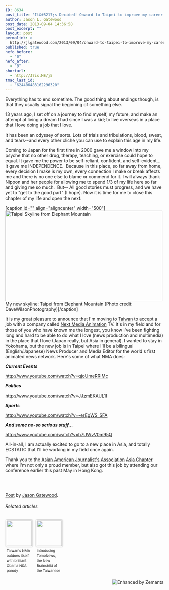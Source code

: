 ```yaml
---
ID: 8634
post_title: 'It&#8217;s Decided! Onward to Taipei to improve my career 決定！台湾へ成功した仕事生活のために'
author: Jason L. Gatewood
post_date: 2013-09-04 14:36:58
post_excerpt: ""
layout: post
permalink: >
  http://jlgatewood.com/2013/09/04/onward-to-taipei-to-improve-my-career/
published: true
hefo_before:
  - "0"
hefo_after:
  - "0"
shorturl:
  - http://J7is.ME/j5
tmac_last_id:
  - "624406483162296320"
---
```

Everything has to end sometime. The good thing about endings though, is that they usually signal the beginning of something else.

13 years ago, I set off on a journey to find myself, my future, and make an attempt at living a dream I had since I was a kid; to live overseas in a place that I love doing a job that I love.

It has been an odyssey of sorts. Lots of trials and tribulations, blood, sweat, and tears--and every other cliché you can use to explain this age in my life.

Coming to Japan for the first time in 2000 gave me a window into my psyche that no other drug, therapy, teaching, or exercise could hope to equal. It gave me the power to be self-reliant, confident, and self-evident... It gave me INDEPENDENCE.  Because in this place, so far away from home, every decision I make is my own, every connection I make or break affects me and there is no one else to blame or commend for it. I will always thank Nippon and her people for allowing me to spend 1/3 of my life here so far and giving me so much.  But-- All good stories must progress, and we have yet to "get to the good part" (I hope). Now it is time for me to close this chapter of my life and open the next.

[caption id="" align="aligncenter" width="500"]<a href="http://www.flickr.com/photos/14489732@N00/9482653996" target="_blank"><img class="zemanta-img-inserted zemanta-img-configured" title="Taipei Skyline from Elephant Mountain" src="http://jlgatewood.com/wp-content/uploads/2013/09/9482653996_f60beecbf61.jpg" alt="Taipei Skyline from Elephant Mountain" width="500" height="288" /></a> My new skyline: Taipei from Elephant Mountain (Photo credit: DaveWilsonPhotography)[/caption]

It is my great pleasure to announce that I'm moving to <a class="zem_slink" title="Taiwan" href="http://en.wikipedia.org/wiki/Taiwan" rel="wikipedia" target="_blank">Taiwan</a> to accept a job with a company called <a class="zem_slink" title="Next Media Animation" href="http://en.wikipedia.org/wiki/Next_Media_Animation" rel="wikipedia" target="_blank">Next Media Animation</a> TV. It's in my field and for those of you who have known me the longest, you know I've been fighting long and hard to be able to do what I love (news production and multimedia) in the place that I love (Japan really, but Asia in general). I wanted to stay in Yokohama, but the new job is in Taipei where I'll be a bilingual (English/Japanese) News Producer and Media Editor for the world's first animated news network. Here's some of what NMA does:

<strong><em>Current Events</em></strong>

http://www.youtube.com/watch?v=qjoUmeRRIMc

<em><strong>Politics</strong></em>

http://www.youtube.com/watch?v=JJzmEKAUL1I

<em><strong>Sports </strong></em>

http://www.youtube.com/watch?v=-erEgWS_SFA

<strong><em>And some no-so serious stuff... </em></strong>

http://www.youtube.com/watch?v=h7UWvV0m95Q

All-in-all, I am actually excited to go to a new place in Asia, and totally ECSTATIC that I'll be working in my field once again.

Thank you to the <a href="http://www.aaja.org" target="_blank">Asian American Journalist's Association</a> <a href="http://aajaasia.wordpress.com" target="_blank">Asia Chapter</a> where I'm not only a proud member, but also got this job by attending our conference earlier this past May in Hong Kong.

&nbsp;
<div id="fb-root"></div>
&nbsp;

<script type="text/javascript">// < ![CDATA[
 (function(d, s, id) { var js, fjs = d.getElementsByTagName(s)[0]; if (d.getElementById(id)) return; js = d.createElement(s); js.id = id; js.src = "//connect.facebook.net/en_US/all.js#xfbml=1"; fjs.parentNode.insertBefore(js, fjs); }(document, 'script', 'facebook-jssdk'));
// ]]></script>
<div class="fb-post" data-href="https://www.facebook.com/jason.gatewood/posts/10151916819340499">
<div class="fb-xfbml-parse-ignore"><a href="https://www.facebook.com/jason.gatewood/posts/10151916819340499">Post</a> by <a href="https://www.facebook.com/jason.gatewood">Jason Gatewood</a>.</div>
</div>
<h6 class="zemanta-related-title" style="font-size: 1em;">Related articles</h6>
<ul class="zemanta-article-ul zemanta-article-ul-image" style="margin: 0; padding: 0; overflow: hidden;">
	<li class="zemanta-article-ul-li-image zemanta-article-ul-li" style="padding: 0; background: none; list-style: none; display: block; float: left; vertical-align: top; text-align: left; width: 84px; font-size: 11px; margin: 2px 10px 10px 2px;"><a style="box-shadow: 0px 0px 4px #999; padding: 2px; display: block; border-radius: 2px; text-decoration: none;" href="http://news.techeye.net/security/taiwans-nma-outdoes-itself-with-brilliant-obama-nsa-parody" target="_blank"><img style="padding: 0; margin: 0; border: 0; display: block; width: 80px; max-width: 100%;" src="http://jlgatewood.com/wp-content/uploads/2013/09/194304437_80_801.jpg" alt="" /></a><a style="display: block; overflow: hidden; text-decoration: none; line-height: 12pt; height: 80px; padding: 5px 2px 0 2px;" href="http://news.techeye.net/security/taiwans-nma-outdoes-itself-with-brilliant-obama-nsa-parody" target="_blank">Taiwan's NMA outdoes itself with brilliant Obama NSA parody</a></li>
	<li class="zemanta-article-ul-li-image zemanta-article-ul-li" style="padding: 0; background: none; list-style: none; display: block; float: left; vertical-align: top; text-align: left; width: 84px; font-size: 11px; margin: 2px 10px 10px 2px;"><a style="box-shadow: 0px 0px 4px #999; padding: 2px; display: block; border-radius: 2px; text-decoration: none;" href="http://www.virtual-strategy.com/2013/08/20/introducing-tomonews-new-brainchild-taiwanese-animators" target="_blank"><img style="padding: 0; margin: 0; border: 0; display: block; width: 80px; max-width: 100%;" src="http://jlgatewood.com/wp-content/uploads/2013/09/noimg_15_80_801.jpg" alt="" /></a><a style="display: block; overflow: hidden; text-decoration: none; line-height: 12pt; height: 80px; padding: 5px 2px 0 2px;" href="http://www.virtual-strategy.com/2013/08/20/introducing-tomonews-new-brainchild-taiwanese-animators" target="_blank">Introducing TomoNews, the New Brainchild of the Taiwanese Animators</a></li>
</ul>
<div class="zemanta-pixie" style="margin-top: 10px; height: 15px;"><a class="zemanta-pixie-a" title="Enhanced by Zemanta" href="http://www.zemanta.com/?px"><img class="zemanta-pixie-img" style="border: none; float: right;" src="http://img.zemanta.com/zemified_h.png?x-id=67181168-05c8-43e0-a2b4-bcca001ce17e" alt="Enhanced by Zemanta" /></a></div>